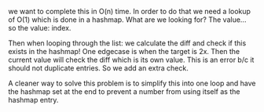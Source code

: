 we want to complete this in O(n) time. In order to do that we need a lookup of O(1) which is done in a hashmap. What are we looking for? The value... so the value: index.

Then when looping through the list: we calculate the diff and check if this exists in the hashmap!
One edgecase is when the target is 2x. Then the current value will check the diff which is its own value. This is an error b/c it should not duplicate entries. So we add an extra check.

A cleaner way to solve this problem is to simplify this into one loop and have the hashmap set at the end to prevent a number from using itself as the hashmap entry.​
